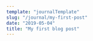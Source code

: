 ```yaml
---
template: "journalTemplate"
slug: "/journal/my-first-post"
date: "2019-05-04"
title: "My first blog post"
---
```

